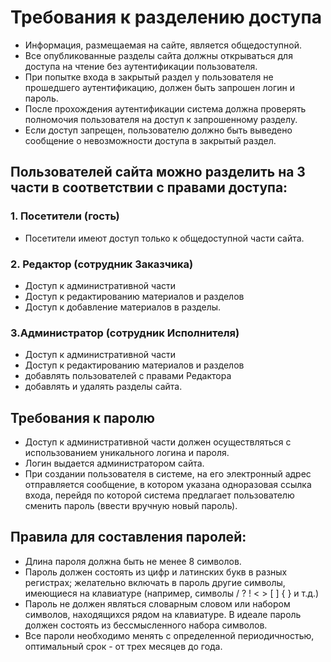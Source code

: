 # Требования к разделению доступа

* Информация, размещаемая на сайте, является общедоступной.
* Все опубликованные разделы сайта должны открываться для доступа на чтение без аутентификации пользователя.
* При попытке входа в закрытый раздел у пользователя не прошедшего аутентификацию, должен быть запрошен логин и пароль.
* После прохождения аутентификации система должна проверять полномочия пользователя на доступ к запрошенному разделу.
* Если доступ запрещен, пользователю должно быть выведено сообщение о невозможности доступа в закрытый раздел.

## Пользователей сайта можно разделить на 3 части в соответствии с правами доступа:
### 1. Посетители (гость)
* Посетители имеют доступ только к общедоступной части сайта.

### 2. Редактор (сотрудник Заказчика)
* Доступ к административной части
* Доступ к редактированию материалов и разделов
* Доступ к добавление материалов в разделы.

### 3.Администратор (сотрудник Исполнителя)
* Доступ к административной части
* Доступ к редактированию материалов и разделов
* добавлять пользователей с правами Редактора
* добавлять и удалять разделы сайта.

## Требования к паролю
* Доступ к административной части должен осуществляться с использованием уникального логина и пароля.
* Логин выдается администратором сайта.
* При создании пользователя в системе,  на его электронный адрес отправляется сообщение, в котором указана одноразовая ссылка входа, перейдя по которой система предлагает пользователю сменить пароль (ввести вручную новый пароль).

## Правила для составления паролей:
* Длина пароля должна быть не менее 8 символов.
* Пароль должен состоять из цифр и латинских букв в разных регистрах; желательно включать в пароль другие символы, имеющиеся на клавиатуре (например, символы / ? ! < > [ ] { } и т.д.)
* Пароль не должен являться словарным словом или набором символов, находящихся рядом на клавиатуре. В идеале пароль должен состоять из бессмысленного набора символов.
* Все пароли необходимо менять с определенной периодичностью, оптимальный срок - от трех месяцев до года.
